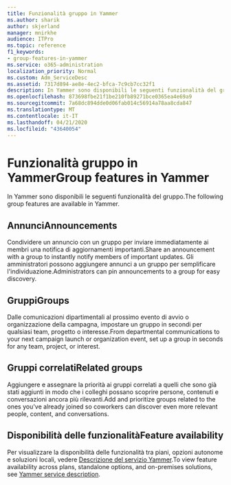 ```yaml
---
title: Funzionalità gruppo in Yammer
ms.author: sharik
author: skjerland
manager: mnirkhe
audience: ITPro
ms.topic: reference
f1_keywords:
- group-features-in-yammer
ms.service: o365-administration
localization_priority: Normal
ms.custom: Adm_ServiceDesc
ms.assetid: 7317d894-ae8e-4ec2-bfca-7c9cb7cc32f1
description: In Yammer sono disponibili le seguenti funzionalità del gruppo.
ms.openlocfilehash: 873698fbe21f1be210fb89271bce0365ea4e69a9
ms.sourcegitcommit: 7a68dc894dde0d06fab014c56914a78aa8cda847
ms.translationtype: MT
ms.contentlocale: it-IT
ms.lasthandoff: 04/21/2020
ms.locfileid: "43640054"
---
```

# <a name="group-features-in-yammer"></a><span data-ttu-id="71ebf-103">Funzionalità gruppo in Yammer</span><span class="sxs-lookup"><span data-stu-id="71ebf-103">Group features in Yammer</span></span>

<span data-ttu-id="71ebf-104">In Yammer sono disponibili le seguenti funzionalità del gruppo.</span><span class="sxs-lookup"><span data-stu-id="71ebf-104">The following group features are available in Yammer.</span></span>
  
## <a name="announcements"></a><span data-ttu-id="71ebf-105">Annunci</span><span class="sxs-lookup"><span data-stu-id="71ebf-105">Announcements</span></span>

<span data-ttu-id="71ebf-106">Condividere un annuncio con un gruppo per inviare immediatamente ai membri una notifica di aggiornamenti importanti.</span><span class="sxs-lookup"><span data-stu-id="71ebf-106">Share an announcement with a group to instantly notify members of important updates.</span></span> <span data-ttu-id="71ebf-107">Gli amministratori possono aggiungere annunci a un gruppo per semplificare l'individuazione.</span><span class="sxs-lookup"><span data-stu-id="71ebf-107">Administrators can pin announcements to a group for easy discovery.</span></span>
  
## <a name="groups"></a><span data-ttu-id="71ebf-108">Gruppi</span><span class="sxs-lookup"><span data-stu-id="71ebf-108">Groups</span></span>

<span data-ttu-id="71ebf-109">Dalle comunicazioni dipartimentali al prossimo evento di avvio o organizzazione della campagna, impostare un gruppo in secondi per qualsiasi team, progetto o interesse.</span><span class="sxs-lookup"><span data-stu-id="71ebf-109">From departmental communications to your next campaign launch or organization event, set up a group in seconds for any team, project, or interest.</span></span>
  
## <a name="related-groups"></a><span data-ttu-id="71ebf-110">Gruppi correlati</span><span class="sxs-lookup"><span data-stu-id="71ebf-110">Related groups</span></span>

<span data-ttu-id="71ebf-111">Aggiungere e assegnare la priorità ai gruppi correlati a quelli che sono già stati aggiunti in modo che i colleghi possano scoprire persone, contenuti e conversazioni ancora più rilevanti.</span><span class="sxs-lookup"><span data-stu-id="71ebf-111">Add and prioritize groups related to the ones you've already joined so coworkers can discover even more relevant people, content, and conversations.</span></span>
  
## <a name="feature-availability"></a><span data-ttu-id="71ebf-112">Disponibilità delle funzionalità</span><span class="sxs-lookup"><span data-stu-id="71ebf-112">Feature availability</span></span>

<span data-ttu-id="71ebf-113">Per visualizzare la disponibilità delle funzionalità tra piani, opzioni autonome e soluzioni locali, vedere [Descrizione del servizio Yammer](yammer-service-description.md).</span><span class="sxs-lookup"><span data-stu-id="71ebf-113">To view feature availability across plans, standalone options, and on-premises solutions, see [Yammer service description](yammer-service-description.md).</span></span>
  